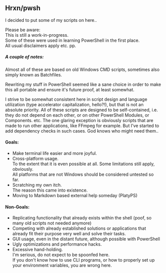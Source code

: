 ## Hrxn/pwsh

I decided to put some of my scripts on here..

Please be aware:  
This is still a work-in-progress.  
Some of these were used in learning PowerShell in the first place.  
All usual disclaimers apply etc. pp.

##### A couple of notes:

Almost all of these are based on old Windows CMD scripts, sometimes also simply known as Batchfiles.

Rewriting my stuff in PowerShell seemed like a sane choice in order to make this all portable and ensure it's future proof, at least somewhat.

I strive to be somewhat consistent here in script design and language utilization (type accelerator capitalization, hello?!), but that is not an absolute priority.
All of these scripts are designed to be self-contained, i.e. they do not depend on each other, or on other PowerShell Modules, or Components. etc.
The one glaring exception is obviously scripts that are made to run other applications, like FFmpeg for example.
But I've started to add dependency checks in such cases. God knows who might need them..

#### Goals:
- Make terminal life easier and more joyful.
- Cross-platform usage.  
  To the extent that it is even possible at all. Some limitations still apply, obviously.  
  All platforms that are not Windows should be considered untested so far.
- Scratching my own itch.  
  The reason this came into existence.
- Moving to Markdown based external help someday (PlatyPS)

#### Non-Goals:
- Replicating functionality that already exists within the shell (poof, so many old scripts not needed anymore)
- Competing with already established solutions or applications that already fit their purpose very well and solve their tasks.
- GUI usage, even in the distant future, although possible with PowerShell
- Ugly optimizations and performance hacks.
- Excessive hand-holding.  
  I'm serious, do not expect to be spoonfed here.  
  If you don't know how to use CLI programs, or how to properly set up your environment variables, you are wrong here.
